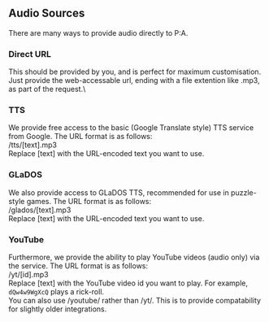 ## Audio Sources
There are many ways to provide audio directly to P:A.
### Direct URL
This should be provided by you, and is perfect for maximum customisation. Just provide the web-accessable url, ending with a file extention like .mp3, as part of the request.\
### TTS
We provide free access to the basic (Google Translate style) TTS service from Google. The URL format is as follows:\
/tts/[text].mp3\
Replace [text] with the URL-encoded text you want to use.
### GLaDOS
We also provide access to GLaDOS TTS, recommended for use in puzzle-style games. The URL format is as follows:\
/glados/[text].mp3\
Replace [text] with the URL-encoded text you want to use.
### YouTube
Furthermore, we provide the ability to play YouTube videos (audio only) via the service. The URL format is as follows:\
/yt/[id].mp3\
Replace [text] with the YouTube video id you want to play. For example, `dQw4w9WgXcQ` plays a rick-roll.\
You can also use /youtube/ rather than /yt/. This is to provide compatability for slightly older integrations.
